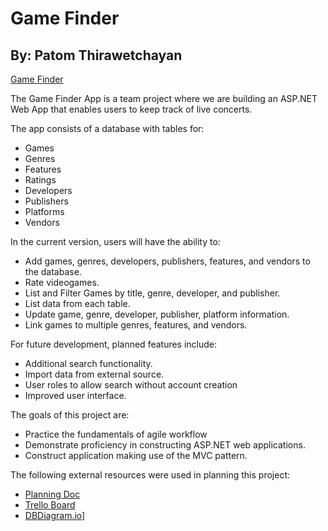 # Game Finder
## By: Patom Thirawetchayan

[Game Finder](https://gamefindermvc.azurewebsites.net/)

The Game Finder App is a team project where we are building an ASP.NET Web App that enables users to keep track of live concerts.

The app consists of a database with tables for:
- Games
- Genres
- Features
- Ratings
- Developers
- Publishers
- Platforms
- Vendors

In the current version, users will have the ability to:
- Add games, genres, developers, publishers, features, and vendors to the database.
- Rate videogames.
- List and Filter Games by title, genre, developer, and publisher.
- List data from each table.
- Update game, genre, developer, publisher, platform information.
- Link games to multiple genres, features, and vendors.

For future development, planned features include:
- Additional search functionality.
- Import data from external source.
- User roles to allow search without account creation
- Improved user interface.

The goals of this project are:
- Practice the fundamentals of agile workflow
- Demonstrate proficiency in constructing ASP.NET web applications.
- Construct application making use of the MVC pattern.

The following external resources were used in planning this project:
- [Planning Doc](https://docs.google.com/document/d/15VcgNIcJjQaHX8UakxQW3a8ejW0cFwX0nrlUv_RF89w/edit?usp=sharing)
- [Trello Board](https://trello.com/b/gnqXNNVC/game-finder)
- [DBDiagram.io](https://dbdiagram.io/d/61eaffe47cf3fc0e7c52dbea)]